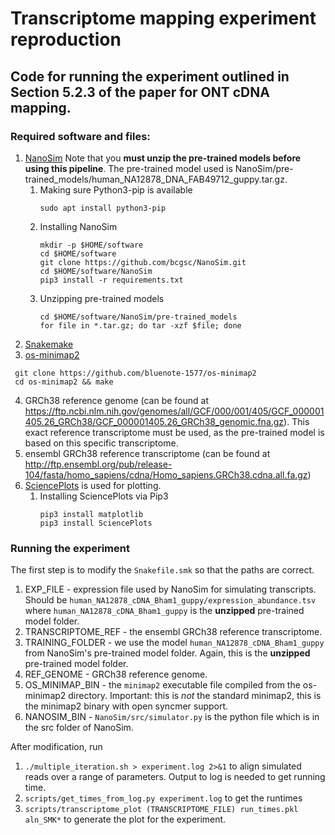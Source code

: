 # Transcriptome mapping experiment reproduction

## Code for running the experiment outlined in Section 5.2.3 of the paper for ONT cDNA mapping. 

### Required software and files:

1. [NanoSim](https://github.com/bcgsc/NanoSim)  Note that you **must unzip the pre-trained models before using this pipeline**. The pre-trained model used is NanoSim/pre-trained_models/human_NA12878_DNA_FAB49712_guppy.tar.gz.
    1. Making sure Python3-pip is available
        ```
        sudo apt install python3-pip
        ```
    1. Installing NanoSim
        ```
        mkdir -p $HOME/software
        cd $HOME/software
        git clone https://github.com/bcgsc/NanoSim.git
        cd $HOME/software/NanoSim
        pip3 install -r requirements.txt
        ```
    1. Unzipping pre-trained models
        ```
        cd $HOME/software/NanoSim/pre-trained_models
        for file in *.tar.gz; do tar -xzf $file; done
2. [Snakemake](https://snakemake.readthedocs.io/en/stable/getting_started/installation.html)
3. [os-minimap2](https://github.com/bluenote-1577/os-minimap2) 
```
 git clone https://github.com/bluenote-1577/os-minimap2
 cd os-minimap2 && make
```
4. GRCh38 reference genome (can be found at https://ftp.ncbi.nlm.nih.gov/genomes/all/GCF/000/001/405/GCF_000001405.26_GRCh38/GCF_000001405.26_GRCh38_genomic.fna.gz). This exact reference transcriptome must be used, as the pre-trained model is based on this specific transcriptome.
5. ensembl GRCh38 reference transcriptome (can be found at http://ftp.ensembl.org/pub/release-104/fasta/homo_sapiens/cdna/Homo_sapiens.GRCh38.cdna.all.fa.gz)
6. [SciencePlots](https://github.com/garrettj403/SciencePlots) is used for plotting. 
    1. Installing SciencePlots via Pip3
        ```
        pip3 install matplotlib
        pip3 install SciencePlots
        
### Running the experiment

The first step is to modify the `Snakefile.smk` so that the paths are correct.

1. EXP_FILE - expression file used by NanoSim for simulating transcripts. Should be `human_NA12878_cDNA_Bham1_guppy/expression_abundance.tsv` where `human_NA12878_cDNA_Bham1_guppy` is the **unzipped** pre-trained model folder.
2. TRANSCRIPTOME_REF - the ensembl GRCh38 reference transcriptome. 
3. TRAINING_FOLDER - we use the model `human_NA12878_cDNA_Bham1_guppy` from NanoSim's pre-trained model folder. Again, this is the **unzipped** pre-trained model folder. 
4. REF_GENOME - GRCh38 reference genome.
5. OS_MINIMAP_BIN - the `minimap2` executable file compiled from the os-minimap2 directory. Important: this is _not_ the standard minimap2, this is the minimap2 binary with open syncmer support.
6. NANOSIM_BIN - ``NanoSim/src/simulator.py`` is the python file which is in the src folder of NanoSim. 

After modification, run 

1. `./multiple_iteration.sh > experiment.log 2>&1` to align simulated reads over a range of parameters. Output to log is needed to get running time.
2. `scripts/get_times_from_log.py experiment.log` to get the runtimes
3. `scripts/transcriptome_plot (TRANSCRIPTOME_FILE) run_times.pkl aln_SMK*` to generate the plot for the experiment. 
